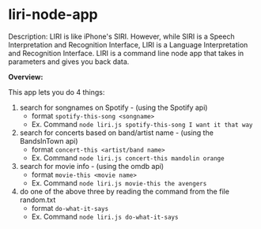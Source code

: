 # liri-node-app
Description:
 LIRI is like iPhone's SIRI. However, while SIRI is a Speech Interpretation and Recognition Interface, LIRI is a Language Interpretation and Recognition Interface. LIRI is a command line node app that takes in parameters and gives you back data.

**Overview:**

This app lets you do 4 things:
1. search for songnames on Spotify - (using the Spotify api)
    - format `spotify-this-song <songname>`
    - Ex. Command `node liri.js spotify-this-song I want it that way`
2. search for concerts based on band/artist name - (using the BandsInTown api)
    - format `concert-this <artist/band name>`
    - Ex. Command `node liri.js concert-this mandolin orange`
3. search for movie info - (using the omdb api)
    - format `movie-this <movie name>`
    - Ex. Command `node liri.js movie-this the avengers`
4. do one of the above three by reading the command from the file random.txt
    - format `do-what-it-says`
    - Ex. Command `node liri.js do-what-it-says`
